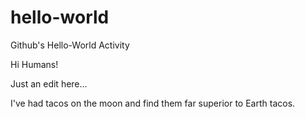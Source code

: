 # hello-world
Github's Hello-World Activity

Hi Humans!

Just an edit here...

I've had tacos on the moon and find them far superior to Earth tacos.
